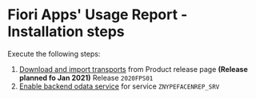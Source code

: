 # Fiori Apps' Usage Report - Installation steps

Execute the following steps:

1. [Download and import transports](../../inst/step-1.md) from Product release page **(Release planned fo Jan 2021)** Release `2020FPS01`
2. [Enable backend odata service](../../inst/step-3.md) for service `ZNYPEFACENREP_SRV`